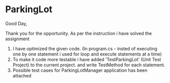 # ParkingLot
Good Day,

Thank you for the opportunity.
As per the instruction i have solved the assignment

1. I have optimized the given code.
    (In program.cs - insted of executing one by one statement i used for loop and execute statements at a time)
2. To make it code more testable i have added 'TestParkingLot' (Unit Test Project) to the current project.
    and write TestMethod for each statement.
3. Possible test cases for ParkingLotManager application has been attached 
